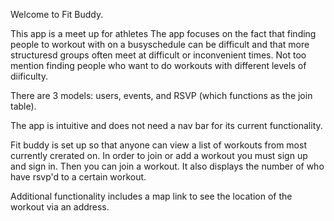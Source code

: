 Welcome to Fit Buddy.

This app is a meet up for athletes  The app focuses on the fact that finding people to workout with on a busyschedule can be difficult and that more structuresd groups often meet at difficult or inconvenient times.  Not too mention finding people who want to do workouts with different levels of diificulty.  

There are 3 models: users, events, and RSVP (which functions as the join table).

The app is intuitive and does not need a nav bar for its current functionality.

Fit buddy is set up so that anyone can view a list of workouts from most currently crerated on.  In order to join or add a workout you must sign up and sign in.  Then you can join a workout.  It also displays the number of who have rsvp'd to a certain workout.  

Additional functionality includes a map link to see the location of the workout via an address.